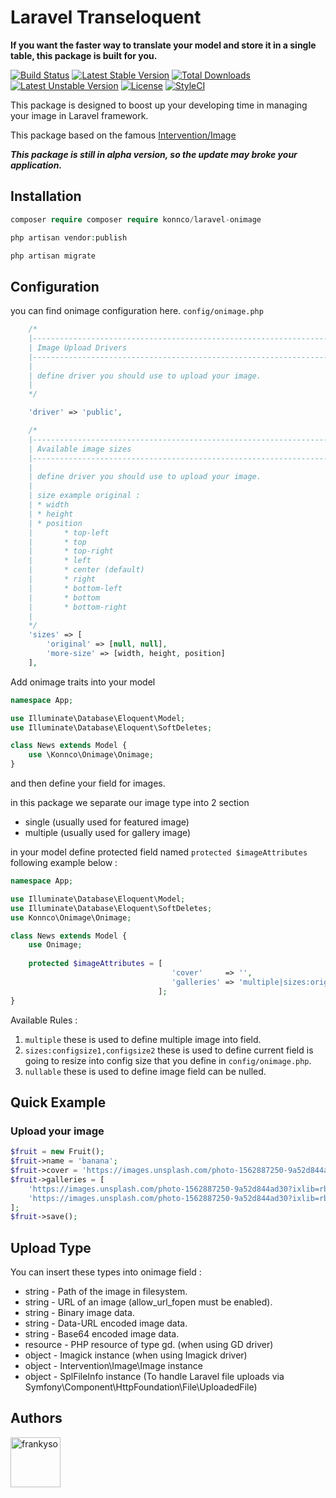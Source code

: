 # Laravel Transeloquent

**If you want the faster way to translate your model and store it in a single table, this package is built for you.**

[![Build Status](https://travis-ci.org/Konnco/laravel-onimage.svg?branch=master)](https://travis-ci.org/Konnco/laravel-onimage)
[![Latest Stable Version](https://poser.pugx.org/konnco/laravel-onimage/v/stable)](https://packagist.org/packages/konnco/laravel-onimage)
[![Total Downloads](https://poser.pugx.org/konnco/laravel-onimage/downloads)](https://packagist.org/packages/konnco/laravel-onimage)
[![Latest Unstable Version](https://poser.pugx.org/konnco/laravel-onimage/v/unstable)](https://packagist.org/packages/konnco/laravel-onimage)
[![License](https://poser.pugx.org/konnco/laravel-onimage/license)](https://packagist.org/packages/konnco/laravel-onimage)
[![StyleCI](https://github.styleci.io/repos/228747586/shield?branch=master)](https://github.styleci.io/repos/228747586)

This package is designed to boost up your developing time in managing your image in Laravel framework.

This package based on the famous [Intervention/Image](http://image.intervention.io)

***This package is still in alpha version, so the update may broke your application.***

## Installation
```php
composer require composer require konnco/laravel-onimage
```

```php
php artisan vendor:publish
```

```php
php artisan migrate
```

## Configuration
you can find onimage configuration here. `config/onimage.php`

```php
    /*
    |--------------------------------------------------------------------------
    | Image Upload Drivers
    |--------------------------------------------------------------------------
    |
    | define driver you should use to upload your image.
    |
    */

    'driver' => 'public',

    /*
    |--------------------------------------------------------------------------
    | Available image sizes
    |--------------------------------------------------------------------------
    |
    | define driver you should use to upload your image.
    |
    | size example original :
    | * width
    | * height
    | * position
    |       * top-left
    |       * top
    |       * top-right
    |       * left
    |       * center (default)
    |       * right
    |       * bottom-left
    |       * bottom
    |       * bottom-right
    |
    */
    'sizes' => [
        'original' => [null, null],
        'more-size' => [width, height, position]
    ],
```

Add onimage traits into your model

```php
namespace App;

use Illuminate\Database\Eloquent\Model;
use Illuminate\Database\Eloquent\SoftDeletes;

class News extends Model {
    use \Konnco\Onimage\Onimage;
}
```

and then define your field for images.

in this package we separate our image type into 2 section
* single (usually used for featured image)
* multiple (usually used for gallery image)

in your model define protected field named `protected $imageAttributes` following example below :
```php
namespace App;

use Illuminate\Database\Eloquent\Model;
use Illuminate\Database\Eloquent\SoftDeletes;
use Konnco\Onimage\Onimage;

class News extends Model {
    use Onimage;
    
    protected $imageAttributes = [
                                    'cover'     => '',
                                    'galleries' => 'multiple|sizes:original,square|nullable',
                                 ];
}
```

Available Rules :
1. `multiple` these is used to define multiple image into field.
2. `sizes:configsize1,configsize2` these is used to define current field is going to resize into config size that you define in `config/onimage.php`.
3. `nullable` these is used to define image field can be nulled.

## Quick Example
### Upload your image
```php
$fruit = new Fruit();
$fruit->name = 'banana';
$fruit->cover = 'https://images.unsplash.com/photo-1562887250-9a52d844ad30?ixlib=rb-1.2.1&ixid=eyJhcHBfaWQiOjEyMDd9&auto=format&fit=crop&w=2089&q=80';
$fruit->galleries = [
    'https://images.unsplash.com/photo-1562887250-9a52d844ad30?ixlib=rb-1.2.1&ixid=eyJhcHBfaWQiOjEyMDd9&auto=format&fit=crop&w=2089&q=80',
    'https://images.unsplash.com/photo-1562887250-9a52d844ad30?ixlib=rb-1.2.1&ixid=eyJhcHBfaWQiOjEyMDd9&auto=format&fit=crop&w=2089&q=80',
];
$fruit->save();
```

## Upload Type
You can insert these types into onimage field :
* string - Path of the image in filesystem.
* string - URL of an image (allow_url_fopen must be enabled).
* string - Binary image data.
* string - Data-URL encoded image data.
* string - Base64 encoded image data.
* resource - PHP resource of type gd. (when using GD driver)
* object - Imagick instance (when using Imagick driver)
* object - Intervention\Image\Image instance
* object - SplFileInfo instance (To handle Laravel file uploads via Symfony\Component\HttpFoundation\File\UploadedFile)

## Authors

[//]: contributor-faces
<a href="https://github.com/frankyso"><img src="https://avatars.githubusercontent.com/u/5705520?v=3" title="frankyso" width="80" height="80"></a>
